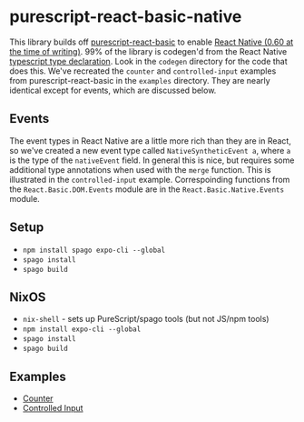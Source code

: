 # purescript-react-basic-native

This library builds off [purescript-react-basic](https://github.com/lumihq/purescript-react-basic) to enable [React Native (0.60 at the time of writing)](https://facebook.github.io/react-native/). 99% of the library is codegen'd from the React Native [typescript type declaration](https://github.com/DefinitelyTyped/DefinitelyTyped/blob/master/types/react-native/index.d.ts).  Look in the `codegen` directory for the code that does this. We've recreated the `counter` and `controlled-input` examples from purescript-react-basic in the `examples` directory. They are nearly identical except for events, which are discussed below.

## Events

The event types in React Native are a little more rich than they are in React, so we've created a new event type called `NativeSyntheticEvent a`, where `a` is the type of the `nativeEvent` field. In general this is nice, but requires some additional type annotations when used with the `merge` function. This is illustrated in the `controlled-input` example.  Correspoinding functions from the `React.Basic.DOM.Events` module are in the `React.Basic.Native.Events` module.

## Setup

* `npm install spago expo-cli --global`
* `spago install`
* `spago build`

## NixOS

* `nix-shell` - sets up PureScript/spago tools (but not JS/npm tools)
* `npm install expo-cli --global`
* `spago install`
* `spago build`

## Examples

* [Counter](examples/counter/README.md)
* [Controlled Input](examples/controlled-input/README.md)
